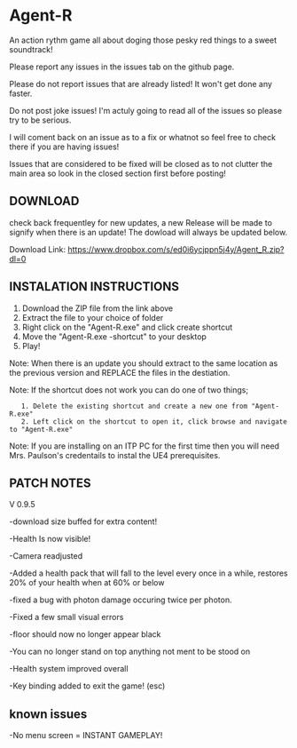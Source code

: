 # Agent-R

An action rythm game all about doging those pesky red things to a sweet soundtrack!

Please report any issues in the issues tab on the github page.

Please do not report issues that are already listed! It won't get done any faster.

Do not post joke issues! I'm actuly going to read all of the issues so please try to be serious.

I will coment back on an issue as to a fix or whatnot so feel free to check there if you are having issues!

Issues that are considered to be fixed will be closed as to not clutter the main area so look in the closed section first before posting!

DOWNLOAD
--------
check back frequentley for new updates, a new Release will be made to signify when there is an update!
  The dowload will always be updated below.
  
Download Link:
 https://www.dropbox.com/s/ed0i6ycjppn5j4y/Agent_R.zip?dl=0
  
INSTALATION INSTRUCTIONS
------------------------
1. Download the ZIP file from the link above
2. Extract the file to your choice of folder
3. Right click on the "Agent-R.exe" and click create shortcut
3. Move the "Agent-R.exe -shortcut" to your desktop
4. Play!

 Note: When there is an update you should extract to the same location as the previous version and REPLACE the files in the destiation.
 
 Note: If the shortcut does not work you can do one of two things;
 
       1. Delete the existing shortcut and create a new one from "Agent-R.exe"
       2. Left click on the shortcut to open it, click browse and navigate to "Agent-R.exe"
       
 Note: If you are installing on an ITP PC for the first time then you will need Mrs. Paulson's credentails to instal the UE4 prerequisites.
 
 PATCH NOTES
 -----------
 V 0.9.5
   
   -download size buffed for extra content!
   
  -Health Is now visible!
  
  -Camera readjusted
  
  -Added a health pack that will fall to the level every once in a while, restores 20% of your health when at 60% or below
  
  -fixed a bug with photon damage occuring twice per photon.
  
  -Fixed a few small visual errors
  
  -floor should now no longer appear black
  
  -You can no longer stand on top anything not ment to be stood on
  
  -Health system improved overall
  
  -Key binding added to exit the game! (esc)
  
  known issues
  ------------
  
  -No menu screen = INSTANT GAMEPLAY!
   
